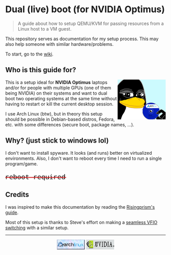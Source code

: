 # Dual (live) boot (for NVIDIA Optimus)

> A guide about how to setup QEMU/KVM for passing resources from a Linux host to a VM guest.

This repository serves as documentation for my setup process. This may also help someone with similar hardware/problems.

To start, go to the [wiki](https://github.com/davnpsh/dual-live-boot/wiki/1\)-Requirements).

## Who is this guide for?

<img src="./imgs/based_pepe.png" width="30%" align="right"/>

This is a setup ideal for **NVIDIA Optimus** laptops and/or for people with multiple GPUs (one of them being NVIDIA) on their systems and want to dual boot two operating systems at the same time without having to restart or kill the current desktop session.

I use Arch Linux (btw), but in theory this setup should be possible in Debian-based distros, Fedora, etc. with some differences (secure boot, package names, ...).

## Why? (just stick to windows lol)

I don't want to install spyware. It looks (and runs) better on virtualized environments. Also, I don't want to reboot every time I need to run a single program/game.

<img src="./imgs/reboot_not_required.jpg" width="40%"/>

## Credits

I was inspired to make this documentation by reading the [Risingprism's guide](https://gitlab.com/risingprismtv/single-gpu-passthrough).

Most of this setup is thanks to Steve's effort on making a [seamless VFIO switching](https://www.youtube.com/watch?v=LtgEUfpRbZA&t=1s) with a similar setup.

<hr>

<div align="center">

![](./imgs/archlinux.gif)
![](./imgs/nvidia.gif)

</div>